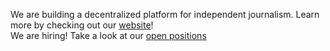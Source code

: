 We are building a decentralized platform for independent journalism. Learn more by checking out our [website](https://aemula.com)! <br />
We are hiring! Take a look at our [open positions](https://aemula.notion.site/Open-Positions-7ab06cddb3e6484d8f76474f400ee82d)
